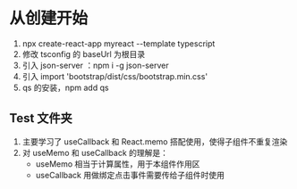 <!--
 * @Author: your name
 * @Date: 2022-01-24 16:19:21
 * @LastEditTime: 2022-01-25 15:35:09
 * @LastEditors: Please set LastEditors
 * @Description: 打开koroFileHeader查看配置 进行设置: https://github.com/OBKoro1/koro1FileHeader/wiki/%E9%85%8D%E7%BD%AE
 * @FilePath: \my-jira\README.md
-->

# 从创建开始

1. npx create-react-app myreact --template typescript
2. 修改 tsconfig 的 baseUrl 为根目录
3. 引入 json-server ：npm i -g json-server
4. 引入 import 'bootstrap/dist/css/bootstrap.min.css'
5. qs 的安装，npm add qs

## Test 文件夹

1. 主要学习了 useCallback 和 React.memo 搭配使用，使得子组件不重复渲染
2. 对 useMemo 和 useCallback 的理解是：
   - useMemo 相当于计算属性，用于本组件作用区
   - useCallback 用做绑定点击事件需要传给子组件时使用

